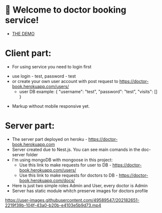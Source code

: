 # 🚀 Welcome to doctor booking service!
- [THE DEMO](https://kir8mir.github.io/book-doctor/)

# Client part:
 - For using service you need to login first
  + use login - test, password - test 
  + or create your own user account with post request to https://doctor-book.herokuapp.com/users/
    + user DB example: {
      "username": "test",
      "password": "test",
      "visits": []
    }
 
- Markup without mobile responsive yet.

# Server part:
- The server part deployed on heroku - https://doctor-book.herokuapp.com
- Server created due to Nest.js. You can see main comands in the doc-server folder
- I'm using mongoDB with mongoose in this project:
  + Use this link to make requests for user to DB - https://doctor-book.herokuapp.com/users/
  + Use this link to make requests for doctors to DB - https://doctor-book.herokuapp.com/docs/
- Here is just two simple roles Admin and User, every doctor is Admin
- Server has static module whitch preserve images for doctors profile





https://user-images.githubusercontent.com/49589547/202182651-2219f39b-104f-43a0-b20b-e4103e5b9d73.mp4


